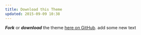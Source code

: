 ```yaml
---
title: Download this Theme
updated: 2015-09-09 10:38
---
```


**_Fork_** or **_download_** the theme [here on GitHub](https://github.com/Jackpon/Jackpon.github.io).
add some new text
